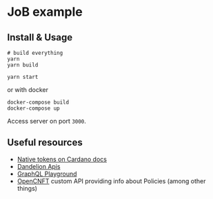 # JoB example

## Install & Usage
```
# build everything
yarn
yarn build

yarn start
```
or with docker
```
docker-compose build
docker-compose up
```

Access server on port `3000`.

## Useful resources
- [Native tokens on Cardano docs](https://docs.cardano.org/native-tokens/getting-started)
- [Dandelion Apis](https://developers.cardano.org/docs/get-started/dandelion-apis/)
- [GraphQL Playground](https://graphql-api.mainnet.dandelion.link/)
- [OpenCNFT](https://api.opencnft.io/1/#/Policy/PublicController_getPolicyTx)
    custom API providing info about Policies (among other things)

